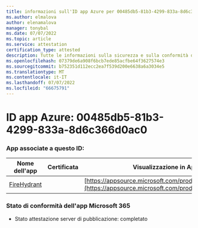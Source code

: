```yaml
---
title: informazioni sull'ID app Azure per 00485db5-81b3-4299-833a-8d6c366d0ac0
ms.author: elmalova
author: elenamalova
manager: tonybal
ms.date: 07/07/2022
ms.topic: article
ms.service: attestation
certification_type: attested
description: Tutte le informazioni sulla sicurezza e sulla conformità disponibili per 00485db5-81b3-4299-833a-8d6c366d0ac0.
ms.openlocfilehash: 07379de6a908f6bcb7ede85acfbe64f3627574e3
ms.sourcegitcommit: b752351d112ecc2ea7f539d200e6638a6a3034e5
ms.translationtype: MT
ms.contentlocale: it-IT
ms.lasthandoff: 07/07/2022
ms.locfileid: "66675791"
---
```

# <a name="azure-app-id-00485db5-81b3-4299-833a-8d6c366d0ac0"></a>ID app Azure: 00485db5-81b3-4299-833a-8d6c366d0ac0


### <a name="apps-associated-with-this-id"></a>App associate a questo ID:
| **Nome dell'app** | **Certificata** | **Visualizzazione in AppSource** |
|--------------|---------------|-----------------------|
| [FireHydrant](../forward/WA200003794.md) |  | [https://appsource.microsoft.com/product/office/WA200003794](https://appsource.microsoft.com/product/office/WA200003794) |

### <a name="microsoft-365-app-compliance-status"></a>Stato di conformità dell'app Microsoft 365
- Stato attestazione server di pubblicazione: completato
